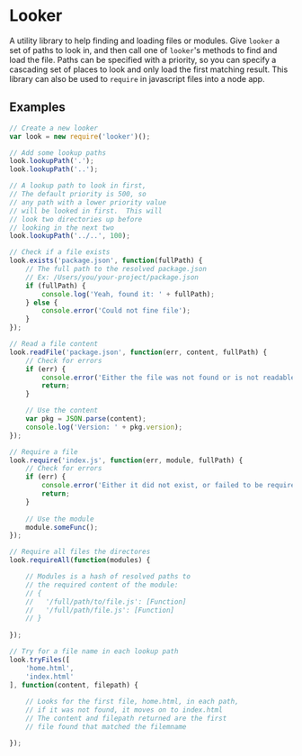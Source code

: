 # Looker

A utility library to help finding and loading files or modules.  Give `looker` a set of paths to look in, and then call one of `looker`'s methods to find and load the file.  Paths can be specified with a priority, so you can specify a cascading set of places to look and only load the first matching result.  This library can also be used to `require` in javascript files into a node app.

## Examples

```javascript
// Create a new looker
var look = new require('looker')();

// Add some lookup paths
look.lookupPath('.');
look.lookupPath('..');

// A lookup path to look in first,
// The default priority is 500, so
// any path with a lower priority value
// will be looked in first.  This will
// look two directories up before
// looking in the next two
look.lookupPath('../..', 100);

// Check if a file exists
look.exists('package.json', function(fullPath) {
	// The full path to the resolved package.json
	// Ex: /Users/you/your-project/package.json
	if (fullPath) {
		console.log('Yeah, found it: ' + fullPath);
	} else {
		console.error('Could not fine file');
	}
});

// Read a file content
look.readFile('package.json', function(err, content, fullPath) {
	// Check for errors
	if (err) {
		console.error('Either the file was not found or is not readable');
		return;
	}

	// Use the content
	var pkg = JSON.parse(content);
	console.log('Version: ' + pkg.version);
});

// Require a file
look.require('index.js', function(err, module, fullPath) {
	// Check for errors
	if (err) {
		console.error('Either it did not exist, or failed to be required');
		return;
	}
	
	// Use the module
	module.someFunc();
});

// Require all files the directores
look.requireAll(function(modules) {

	// Modules is a hash of resolved paths to 
	// the required content of the module:
	// {
	//   '/full/path/to/file.js': [Function]
	//   '/full/path/file.js': [Function]
	// }
	
});

// Try for a file name in each lookup path
look.tryFiles([
	'home.html',
	'index.html'
], function(content, filepath) {
	
	// Looks for the first file, home.html, in each path, 
	// if it was not found, it moves on to index.html
	// The content and filepath returned are the first
	// file found that matched the filemname

});
```
